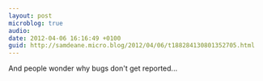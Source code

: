 ```yaml
---
layout: post
microblog: true
audio: 
date: 2012-04-06 16:16:49 +0100
guid: http://samdeane.micro.blog/2012/04/06/t188284130801352705.html
---
```

And people wonder why bugs don't get reported...
